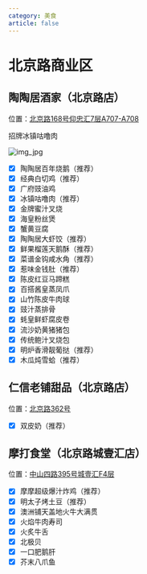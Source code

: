 ```yaml
---
category: 美食
article: false
---
```


# 北京路商业区

## 陶陶居酒家（北京路店）

<span class="icon iconfont icon-locate"></span> 位置：<a href="https://ditu.amap.com/place/B0FFIMXLSX" target="_blank">北京路168号仰忠汇7层A707-A708</a>

招牌冰镇咕噜肉

![img_jpg](https://img.sherry4869.com/Blog/life/delicacies/guangzhou/yx/bjlsyq/ttjjj/img.jpg)

- [x] 陶陶居百年烧鹅（推荐）
- [x] 经典白切鸡（推荐）
- [x] 广府豉油鸡
- [x] 冰镇咕噜肉（推荐）
- [x] 金牌蜜汁叉烧
- [x] 海皇粉丝煲
- [x] 蟹黄豆腐
- [x] 陶陶居大虾饺（推荐）
- [x] 鲜果榴莲天鹅酥（推荐）
- [x] 菜谱金钩咸水角（推荐）
- [x] 惹味金钱肚（推荐）
- [x] 陈皮红豆马蹄糕
- [x] 百搭酱皇蒸凤爪
- [x] 山竹陈皮牛肉球
- [x] 豉汁蒸排骨
- [x] 蚝皇鲜虾腐皮卷
- [x] 流沙奶黄猪猪包
- [x] 传统鲍汁叉烧包
- [x] 明炉香滑靓葡挞（推荐）
- [x] 木瓜炖雪蛤（推荐）

## 仁信老铺甜品（北京路店）

<span class="icon iconfont icon-locate"></span> 位置：<a href="https://ditu.amap.com/place/B0FFFPAIUH" target="_blank">北京路362号</a>

- [x] 双皮奶（推荐）

## 摩打食堂（北京路城壹汇店）

<span class="icon iconfont icon-locate"></span> 位置：<a href="https://ditu.amap.com/place/B0FFLMYA6N" target="_blank">中山四路395号城壹汇F4层</a>

- [x] 摩摩超级爆汁炸鸡（推荐）
- [x] 明太子烤土豆（推荐）
- [x] 澳洲铺天盖地火牛大满贯
- [x] 火焰牛肉寿司
- [x] 火炙牛舌
- [x] 北极贝
- [x] 一口肥鹅肝
- [x] 芥末八爪鱼